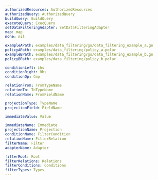 ```yaml
---
authorizedResources: AuthorizedResources
authorizedQuery: AuthorizedQuery
buildQuery: BuildQuery
executeQuery: ExecQuery
setDataFilteringAdapter: SetDataFilteringAdapter
map: map
none: nil

exampleAPath: examples/data_filtering/go/data_filtering_example_a.go
policyAPath: examples/data_filtering/policy_a.polar
exampleBPath: examples/data_filtering/go/data_filtering_example_b.go
policyBPath: examples/data_filtering/policy_b.polar

conditionLeft: Lhs
conditionRight: Rhs
conditionOp: Cmp

relationFrom: FromTypeName
relationTo: ToTypeName
relationName: FromFieldName

projectionType: TypeName
projectionField: FieldName

immediateValue: Value

immediateName: Immediate
projectionName: Projection
conditionName: FilterCondition
relationName: FilterRelation
filterName: Filter
adapterName: Adapter

filterRoot: Root
filterRelations: Relations
filterConditions: Conditions
filterTypes: Types
---
```

